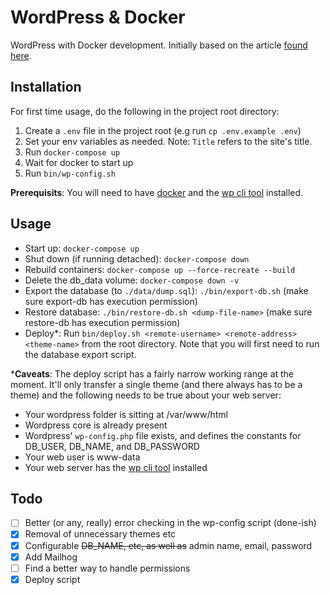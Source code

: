 # WordPress & Docker

WordPress with Docker development. Initially based on the article [found here](https://akrabat.com/developing-wordpress-sites-with-docker/).

## Installation

For first time usage, do the following in the project root directory:
1. Create a `.env` file in the project root (e.g run `cp .env.example .env`)
1. Set your env variables as needed. Note: `Title` refers to the site's title.
1. Run `docker-compose up`
1. Wait for docker to start up
1. Run `bin/wp-config.sh`

**Prerequisits**: You will need to have [docker](https://www.docker.com/) and the [wp cli tool](https://wp-cli.org/) installed.

## Usage

- Start up: `docker-compose up`
- Shut down (if running detached): `docker-compose down`
- Rebuild containers: `docker-compose up --force-recreate --build`
- Delete the db_data volume: `docker-compose down -v`
- Export the database (to `./data/dump.sql`): `./bin/export-db.sh` (make sure export-db has execution permission)
- Restore database: `./bin/restore-db.sh <dump-file-name>` (make sure restore-db has execution permission)
- Deploy*: Run `bin/deploy.sh <remote-username> <remote-address> <theme-name>` from the root directory. Note that you will first need to run the database export script.

***Caveats**: The deploy script has a fairly narrow working range at the moment. It'll only transfer a single theme (and there always has to be a theme) and the following needs to be true about your web server:
- Your wordpress folder is sitting at /var/www/html
- Wordpress core is already present
- Wordpress' `wp-config.php` file exists, and defines the constants for DB_USER, DB_NAME, and DB_PASSWORD
- Your web user is www-data
- Your web server has the [wp cli tool](https://wp-cli.org/) installed

## Todo
- [ ] Better (or any, really) error checking in the wp-config script (done-ish)
- [x] Removal of unnecessary themes etc
- [x] Configurable ~~DB_NAME, etc, as well as~~ admin name, email, password
- [x] Add Mailhog
- [ ] Find a better way to handle permissions
- [x] Deploy script